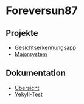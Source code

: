 # Foreversun87

## Projekte
- [Gesichtserkennungsapp](https://gesichtserkennungsapp.herokuapp.com/)
- [Majorsystem](https://major-system.herokuapp.com/)

## Dokumentation
- [Übersicht](https://documentations.herokuapp.com/)
- [Yekyll-Test](https://jekyll-foreversun87.herokuapp.com/)
